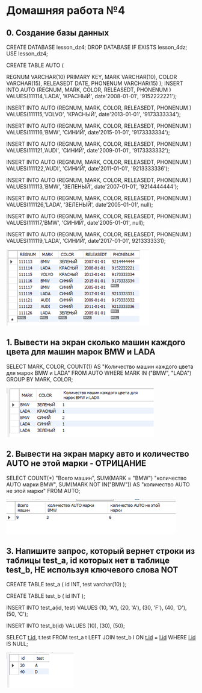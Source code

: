 # Домашняя работа №4

## 0. Создание базы данных

CREATE DATABASE lesson_dz4;
DROP DATABASE IF EXISTS lesson_4dz;
USE lesson_dz4;

CREATE TABLE AUTO
(

REGNUM VARCHAR(10) PRIMARY KEY,
MARK VARCHAR(10),
COLOR VARCHAR(15),
RELEASEDT DATE,
PHONENUM VARCHAR(15)
);
INSERT INTO AUTO (REGNUM, MARK,	COLOR, RELEASEDT, PHONENUM )
VALUES(111114,'LADA', 'КРАСНЫЙ', date'2008-01-01', '9152222221');

INSERT INTO AUTO (REGNUM, MARK,	COLOR, RELEASEDT, PHONENUM )
VALUES(111115,'VOLVO', 'КРАСНЫЙ', date'2013-01-01', '9173333334');

INSERT INTO AUTO (REGNUM, MARK,	COLOR, RELEASEDT, PHONENUM )
VALUES(111116,'BMW', 'СИНИЙ', date'2015-01-01', '9173333334');

INSERT INTO AUTO (REGNUM, MARK,	COLOR, RELEASEDT, PHONENUM )
VALUES(111121,'AUDI', 'СИНИЙ', date'2009-01-01', '9173333332');

INSERT INTO AUTO (REGNUM, MARK,	COLOR, RELEASEDT, PHONENUM )
VALUES(111122,'AUDI', 'СИНИЙ', date'2011-01-01', '9213333336');

INSERT INTO AUTO (REGNUM, MARK,	COLOR, RELEASEDT, PHONENUM )
VALUES(111113,'BMW', 'ЗЕЛЕНЫЙ', date'2007-01-01', '9214444444');

INSERT INTO AUTO (REGNUM, MARK,	COLOR, RELEASEDT, PHONENUM )
VALUES(111126,'LADA', 'ЗЕЛЕНЫЙ', date'2005-01-01', null);

INSERT INTO AUTO (REGNUM, MARK,	COLOR, RELEASEDT, PHONENUM )
VALUES(111117,'BMW', 'СИНИЙ', date'2005-01-01', null);

INSERT INTO AUTO (REGNUM, MARK,	COLOR, RELEASEDT, PHONENUM )
VALUES(111119,'LADA', 'СИНИЙ', date'2017-01-01', 9213333331);

![Untitled](%D0%94%D0%BE%D0%BC%D0%B0%D1%88%D0%BD%D1%8F%D1%8F%20%D1%80%D0%B0%D0%B1%D0%BE%D1%82%D0%B0%20%E2%84%964%2018244269381e4e1a88b1a5e0009105f6/Untitled.png)

## 1. Вывести на экран сколько машин каждого цвета для машин марок BMW и LADA

SELECT
MARK,
COLOR,
COUNT(1) AS "Количество машин каждого цвета для марок BMW и LADA"
FROM AUTO
WHERE MARK IN ("BMW", "LADA")
GROUP BY MARK, COLOR;

![Untitled](%D0%94%D0%BE%D0%BC%D0%B0%D1%88%D0%BD%D1%8F%D1%8F%20%D1%80%D0%B0%D0%B1%D0%BE%D1%82%D0%B0%20%E2%84%964%2018244269381e4e1a88b1a5e0009105f6/Untitled%201.png)

## 2. Вывести на экран марку авто и количество AUTO не этой марки - ОТРИЦАНИЕ

SELECT
COUNT(*) "Всего машин",
SUM(MARK = "BMW") "количество AUTO марки BMW",
SUM(MARK NOT IN("BMW")) AS "количество AUTO не этой марки"
FROM AUTO;

![Untitled](%D0%94%D0%BE%D0%BC%D0%B0%D1%88%D0%BD%D1%8F%D1%8F%20%D1%80%D0%B0%D0%B1%D0%BE%D1%82%D0%B0%20%E2%84%964%2018244269381e4e1a88b1a5e0009105f6/Untitled%202.png)

## 3. Напишите запрос, который вернет строки из таблицы test_a, id которых нет в таблице test_b, НЕ используя ключевого слова NOT

CREATE TABLE test_a (
id INT,
test varchar(10)
);

CREATE TABLE test_b (
id INT
);

INSERT INTO test_a(id, test) VALUES
(10, 'A'),
(20, 'A'),
(30, 'F'),
(40, 'D'),
(50, 'C');

INSERT INTO test_b(id) VALUES
(10),
(30),
(50);

SELECT [t.id](http://t.id/), t.test
FROM test_a t
LEFT JOIN test_b l
ON [t.id](http://t.id/) = [l.id](http://l.id/)
WHERE [l.id](http://l.id/) IS NULL;

![Untitled](%D0%94%D0%BE%D0%BC%D0%B0%D1%88%D0%BD%D1%8F%D1%8F%20%D1%80%D0%B0%D0%B1%D0%BE%D1%82%D0%B0%20%E2%84%964%2018244269381e4e1a88b1a5e0009105f6/Untitled%203.png)